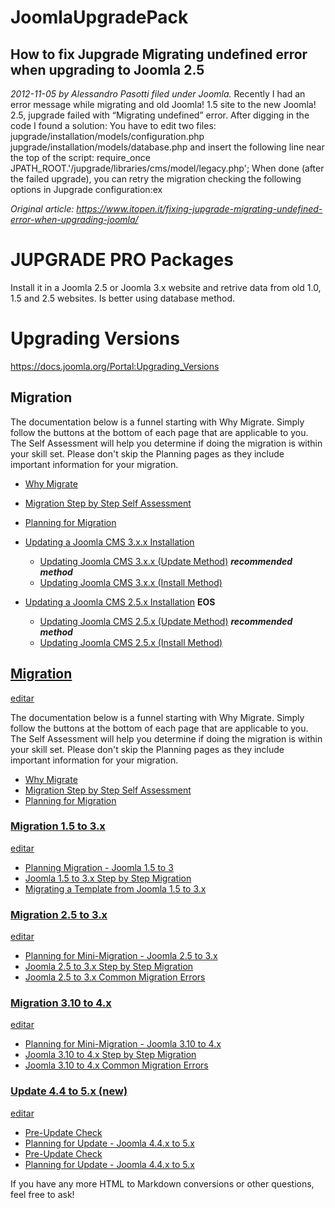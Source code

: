 # JoomlaUpgradePack


## How to fix Jupgrade Migrating undefined error when upgrading to Joomla 2.5
*2012-11-05 by Alessandro Pasotti filed under Joomla.*
Recently I had an error message while migrating and old Joomla! 1.5 site to the new Joomla! 2.5, jupgrade failed with “Migrating undefined” error. 
After digging in the code I found a solution: You have to edit two files: 
jupgrade/installation/models/configuration.php 
jupgrade/installation/models/database.php 
and insert the following line near the top of the script: 
require_once JPATH_ROOT.'/jupgrade/libraries/cms/model/legacy.php'; 
When done (after the failed upgrade), you can retry the migration checking the following options in Jupgrade configuration:ex

*Original article: https://www.itopen.it/fixing-jupgrade-migrating-undefined-error-when-upgrading-joomla/*


# JUPGRADE PRO Packages

Install it in a Joomla 2.5 or Joomla 3.x website and retrive data from old 1.0, 1.5 and 2.5 websites. Is better using database method.

# Upgrading Versions
https://docs.joomla.org/Portal:Upgrading_Versions

## Migration

The documentation below is a funnel starting with Why Migrate. Simply follow the buttons at the bottom of each page that are applicable to you. The Self Assessment will help you determine if doing the migration is within your skill set. Please don't skip the Planning pages as they include important information for your migration.

- [Why Migrate](/Special:MyLanguage/Why_Migrate)
- [Migration Step by Step Self Assessment](/Special:MyLanguage/Migration_Step_by_Step_Self_Assessment)
- [Planning for Migration](/Special:MyLanguage/Planning_for_Migration)

- [Updating a Joomla CMS 3.x.x Installation](/Special:MyLanguage/J3.1:Updating_from_an_existing_version "Special:MyLanguage/J3.1:Updating from an existing version")
    - [Updating Joomla CMS 3.x.x (Update Method)](/Special:MyLanguage/J3.x:Updating_Joomla_(Update_Method) "Special:MyLanguage/J3.x:Updating Joomla (Update Method)") **_recommended method_**
    - [Updating Joomla CMS 3.x.x (Install Method)](/Special:MyLanguage/J3.x:Updating_Joomla_(Install_Method) "Special:MyLanguage/J3.x:Updating Joomla (Install Method)")
- [Updating a Joomla CMS 2.5.x Installation](/Special:MyLanguage/J2.5:Updating_from_an_existing_version "Special:MyLanguage/J2.5:Updating from an existing version") **EOS**
    - [Updating Joomla CMS 2.5.x (Update Method)](/Special:MyLanguage/J2.5:Updating_Joomla_(Update_Method) "Special:MyLanguage/J2.5:Updating Joomla (Update Method)") **_recommended method_**
    - [Updating Joomla CMS 2.5.x (Install Method)](/Special:MyLanguage/J2.5:Updating_Joomla_(Install_Method) "Special:MyLanguage/J2.5:Updating Joomla (Install Method)")

## [Migration](#Migration)
[editar](https://index.php?title=Portal:Upgrading_Versions&action=edit&section=2 "Editar seção: Migration")

The documentation below is a funnel starting with Why Migrate. Simply follow the buttons at the bottom of each page that are applicable to you. The Self Assessment will help you determine if doing the migration is within your skill set. Please don't skip the Planning pages as they include important information for your migration.

- [Why Migrate](/Special:MyLanguage/Why_Migrate "Special:MyLanguage/Why Migrate")
- [Migration Step by Step Self Assessment](/Special:MyLanguage/Migration_Step_by_Step_Self_Assessment "Special:MyLanguage/Migration Step by Step Self Assessment")
- [Planning for Migration](/Special:MyLanguage/Planning_for_Migration "Special:MyLanguage/Planning for Migration")

### [Migration 1.5 to 3.x](#Migration_1.5_to_3.x)
[editar](https://index.php?title=Portal:Upgrading_Versions&action=edit&section=3 "Editar seção: Migration 1.5 to 3.x")

- [Planning Migration - Joomla 1.5 to 3](/Special:MyLanguage/Planning_Migration_-_Joomla_1.5_to_3 "Special:MyLanguage/Planning Migration - Joomla 1.5 to 3")
- [Joomla 1.5 to 3.x Step by Step Migration](/Special:MyLanguage/Joomla_1.5_to_3.x_Step_by_Step_Migration "Special:MyLanguage/Joomla 1.5 to 3.x Step by Step Migration")
- [Migrating a Template from Joomla 1.5 to 3.x](/Special:MyLanguage/Migrating_a_Template_from_Joomla_1.5_to_3.x "Special:MyLanguage/Migrating a Template from Joomla 1.5 to 3.x")

### [Migration 2.5 to 3.x](#Migration_2.5_to_3.x)
[editar](https://index.php?title=Portal:Upgrading_Versions&action=edit&section=4 "Editar seção: Migration 2.5 to 3.x")

- [Planning for Mini-Migration - Joomla 2.5 to 3.x](/Special:MyLanguage/Planning_for_Mini-Migration_-_Joomla_2.5_to_3.x "Special:MyLanguage/Planning for Mini-Migration - Joomla 2.5 to 3.x")
- [Joomla 2.5 to 3.x Step by Step Migration](/Special:MyLanguage/Joomla_2.5_to_3.x_Step_by_Step_Migration "Special:MyLanguage/Joomla 2.5 to 3.x Step by Step Migration")
- [Joomla 2.5 to 3.x Common Migration Errors](/Special:MyLanguage/Joomla_2.5_to_3.x_Common_Migration_Errors "Special:MyLanguage/Joomla 2.5 to 3.x Common Migration Errors")

### [Migration 3.10 to 4.x](#Migration_3.10_to_4.x)
[editar](https://index.php?title=Portal:Upgrading_Versions&action=edit&section=5 "Editar seção: Migration 3.10 to 4.x")

- [Planning for Mini-Migration - Joomla 3.10 to 4.x](/Special:MyLanguage/Planning_for_Mini-Migration_-_Joomla_3.10.x_to_4.x "Special:MyLanguage/Planning for Mini-Migration - Joomla 3.10 to 4.x")
- [Joomla 3.10 to 4.x Step by Step Migration](/Special:MyLanguage/Joomla_3.x_to_4.x_Step_by_Step_Migration "Special:MyLanguage/Joomla 3.x to 4.x Step by Step Migration")
- [Joomla 3.10 to 4.x Common Migration Errors](/Special:MyLanguage/Joomla_3.10_to_4.x_Common_Migration_Errors "Special:MyLanguage/Joomla 3.10 to 4.x Common Migration Errors")

### [Update 4.4 to 5.x (new)](#Update_4.4_to_5.x_.28new.29)
[editar](https://index.php?title=Portal:Upgrading_Versions&action=edit&section=6 "Editar seção: Update 4.4 to 5.x (new)")

- [Pre-Update Check](/Special:MyLanguage/J4.x:Pre-Update_Check "Special:MyLanguage/J4.x:Pre-Update Check")
- [Planning for Update - Joomla 4.4.x to 5.x](/Special:MyLanguage/Joomla_4.4.x_to_5.x_Planning_and_Upgrade_Step_by_Step "Special:MyLanguage/Joomla 4.4.x to 5.x Planning and Upgrade Step by Step")
- [Pre-Update Check](/Special:MyLanguage/J4.x:Pre-Update_Check)
- [Planning for Update - Joomla 4.4.x to 5.x](/Special:MyLanguage/Joomla_4.4.x_to_5.x_Planning_and_Upgrade_Step_by_Step)

If you have any more HTML to Markdown conversions or other questions, feel free to ask!
